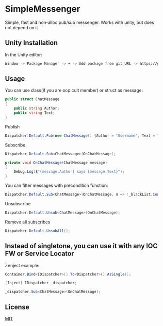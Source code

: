 # SimpleMessenger

Simple, fast and non-alloc pub/sub messenger. Works with unity, but does not depend on it

## Unity Installation

In the Unity editor: 

```bash
Window -> Package Manager -> + -> Add package from git URL -> https://github.com/nenuacho/SimpleMessenger.git
```

## Usage
You can use class(if you are oop cult member) or struct as message:
```csharp
public struct ChatMessage
{
    public string Author;
    public string Text;
}
```


Publish
```csharp
Dispatcher.Default.Pub(new ChatMessage() {Author = "Username", Text = "Hello"});
```
Subscribe
```csharp
Dispatcher.Default.Sub<ChatMessage>(OnChatMessage);
```
```csharp
private void OnChatMessage(ChatMessage message)
{
    Debug.Log($"{message.Author} says {message.Text}");
}
```
You can filter messages with precondition function:
```csharp
Dispatcher.Default.Sub<ChatMessage>(OnChatMessage, m => !_blackList.Contains(m.Author));
```

Unsubscribe
```csharp
Dispatcher.Default.Unsub<ChatMessage>(OnChatMessage);
```

Remove all subscribes
```csharp
Dispatcher.Default.UnsubAll();
```

## Instead of singletone, you can use it with any IOC FW or Service Locator
Zenject example:
```csharp
Container.Bind<IDispatcher>().To<Dispatcher>().AsSingle();
```
```csharp
[Inject] IDispatcher _dispatcher;
```
```csharp
_dispatcher.Sub<ChatMessage>(OnChatMessage);
```

## License
[MIT](https://choosealicense.com/licenses/mit/)
